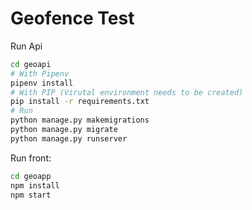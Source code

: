 # Geofence Test

Run Api
```bash
cd geoapi
# With Pipenv
pipenv install
# With PIP (Virutal environment needs to be created)
pip install -r requirements.txt
# Run
python manage.py makemigrations
python manage.py migrate
python manage.py runserver
```
Run front:
```bash
cd geoapp
npm install
npm start
```
